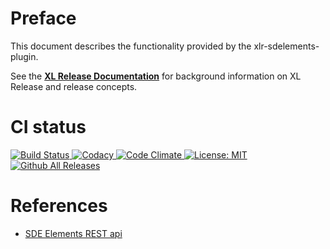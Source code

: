 # Preface #

This document describes the functionality provided by the xlr-sdelements-plugin.

See the **[XL Release Documentation](https://docs.xebialabs.com/xl-release/index.html)** for background information on XL Release and release concepts.

# CI status #

[![Build Status][xlr-sdelements-plugin-travis-image] ][xlr-sdelements-plugin-travis-url]
[![Codacy][xlr-sdelements-plugin-codacy-image] ][xlr-sdelements-plugin-codacy-url]
[![Code Climate][xlr-sdelements-plugin-code-climate-image] ][xlr-sdelements-plugin-code-climate-url]
[![License: MIT][xlr-sdelements-plugin-license-image] ][xlr-sdelements-plugin-license-url]
[![Github All Releases][xlr-sdelements-plugin-downloads-image] ]()


[xlr-sdelements-plugin-travis-image]: https://travis-ci.org/xebialabs-community/xlr-sdelements-plugin.svg?branch=master
[xlr-sdelements-plugin-travis-url]: https://travis-ci.org/xebialabs-community/xlr-sdelements-plugin
[xlr-sdelements-plugin-codacy-image]: https://api.codacy.com/project/badge/Grade/7093cb491c3a440f9ff16d1b0b9e8633
[xlr-sdelements-plugin-codacy-url]: https://www.codacy.com/app/joris-dewinne/xlr-sdelements-plugin
[xlr-sdelements-plugin-code-climate-image]: https://codeclimate.com/github/xebialabs-community/xlr-sdelements-plugin/badges/gpa.svg
[xlr-sdelements-plugin-code-climate-url]: https://codeclimate.com/github/xebialabs-community/xlr-sdelements-plugin
[xlr-sdelements-plugin-license-image]: https://img.shields.io/badge/License-MIT-yellow.svg
[xlr-sdelements-plugin-license-url]: https://opensource.org/licenses/MIT
[xlr-sdelements-plugin-downloads-image]: https://img.shields.io/github/downloads/xebialabs-community/xlr-sdelements-plugin/total.svg

# References #
+ [SDE Elements REST api](https://sdelements.github.io/slate/)
